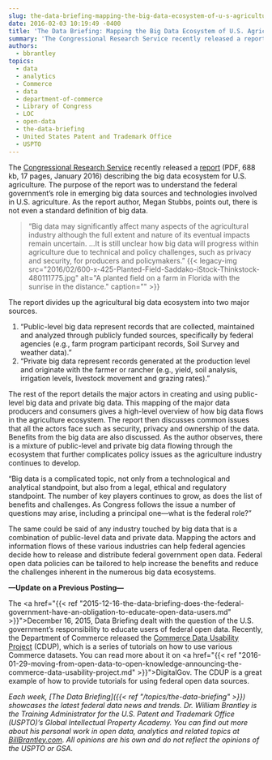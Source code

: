 ```yaml
---
slug: the-data-briefing-mapping-the-big-data-ecosystem-of-u-s-agriculture
date: 2016-02-03 10:19:49 -0400
title: 'The Data Briefing: Mapping the Big Data Ecosystem of U.S. Agriculture'
summary: 'The Congressional Research Service recently released a report (PDF, 688 kb, 17 pages, January 2016) describing the big data ecosystem for U.S. agriculture. The purpose of the report was to understand the federal government’s role in emerging big data sources and technologies involved in U.S. agriculture. As the report author, Megan Stubbs, points out, there is'
authors:
  - bbrantley
topics:
  - data
  - analytics
  - Commerce
  - data
  - department-of-commerce
  - Library of Congress
  - LOC
  - open-data
  - the-data-briefing
  - United States Patent and Trademark Office
  - USPTO
---
```


The [Congressional Research Service](https://www.loc.gov/crsinfo/) recently released a [report](http://www.fas.org/sgp/crs/misc/R44331.pdf) (PDF, 688 kb, 17 pages, January 2016) describing the big data ecosystem for U.S. agriculture. The purpose of the report was to understand the federal government’s role in emerging big data sources and technologies involved in U.S. agriculture. As the report author, Megan Stubbs, points out, there is not even a standard definition of big data.

> “Big data may significantly affect many aspects of the agricultural industry although the full extent and nature of its eventual impacts remain uncertain. &#8230;It is still unclear how big data will progress within agriculture due to technical and policy challenges, such as privacy and security, for producers and policymakers.” {{< legacy-img src="2016/02/600-x-425-Planted-Field-Saddako-iStock-Thinkstock-480111775.jpg" alt="A planted field on a farm in Florida with the sunrise in the distance." caption="" >}}

The report divides up the agricultural big data ecosystem into two major sources.

  1. “Public-level big data represent records that are collected, maintained and analyzed through publicly funded sources, specifically by federal agencies (e.g., farm program participant records, Soil Survey and weather data).”
  2. “Private big data represent records generated at the production level and originate with the farmer or rancher (e.g., yield, soil analysis, irrigation levels, livestock movement and grazing rates).”

The rest of the report details the major actors in creating and using public-level big data and private big data. This mapping of the major data producers and consumers gives a high-level overview of how big data flows in the agriculture ecosystem. The report then discusses common issues that all the actors face such as security, privacy and ownership of the data. Benefits from the big data are also discussed. As the author observes, there is a mixture of public-level and private big data flowing through the ecosystem that further complicates policy issues as the agriculture industry continues to develop.

“Big data is a complicated topic, not only from a technological and analytical standpoint, but also from a legal, ethical and regulatory standpoint. The number of key players continues to grow, as does the list of benefits and challenges. As Congress follows the issue a number of questions may arise, including a principal one—what is the federal role?”

The same could be said of any industry touched by big data that is a combination of public-level data and private data. Mapping the actors and information flows of these various industries can help federal agencies decide how to release and distribute federal government open data. Federal open data policies can be tailored to help increase the benefits and reduce the challenges inherent in the numerous big data ecosystems.

**&#8212;Update on a Previous Posting&#8212;**

The <a href="{{< ref "2015-12-16-the-data-briefing-does-the-federal-government-have-an-obligation-to-educate-open-data-users.md" >}}">December 16, 2015, Data Briefing</a> dealt with the question of the U.S. government’s responsibility to educate users of federal open data. Recently, the Department of Commerce released the <a href="https://www.commerce.gov/datausability/">Commerce Data Usability Project</a> (CDUP), which is a series of tutorials on how to use various Commerce datasets. You can read more about it on <a href="{{< ref "2016-01-29-moving-from-open-data-to-open-knowledge-announcing-the-commerce-data-usability-project.md" >}}">DigitalGov</a>. The CDUP is a great example of how to provide tutorials for using federal open data sources.

_Each week, [The Data Briefing]({{< ref "/topics/the-data-briefing" >}}) showcases the latest federal data news and trends._
_Dr. William Brantley is the Training Administrator for the U.S. Patent and Trademark Office (USPTO)’s Global Intellectual Property Academy. You can find out more about his personal work in open data, analytics and related topics at <a href="http://billbrantley.com" target="_blank">BillBrantley.com</a>. All opinions are his own and do not reflect the opinions of the USPTO or GSA._
